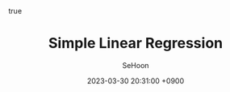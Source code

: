 ---
title: Simple Linear Regression
author: SeHoon
date: 2023-03-30 20:31:00 +0900
categories: [Machine Learning, Theory]
tags: [machine learning, python]
math: true
mermaid: true
---